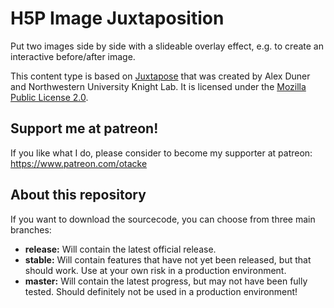 H5P Image Juxtaposition
=======================
Put two images side by side with a slideable overlay effect, e.g. to create an interactive before/after image.

This content type is based on [Juxtapose](https://github.com/NUKnightLab/juxtapose) that was created by Alex Duner and Northwestern University Knight Lab. It is licensed under the [Mozilla Public License 2.0](http://mozilla.org/MPL/2.0/).

## Support me at patreon!
If you like what I do, please consider to become my supporter at patreon: https://www.patreon.com/otacke

## About this repository
If you want to download the sourcecode, you can choose from three main branches:

- __release:__ Will contain the latest official release.
- __stable:__ Will contain features that have not yet been released, but that should work. Use at your own risk in a production environment.
- __master:__ Will contain the latest progress, but may not have been fully tested. Should definitely not be used in a production environment!
